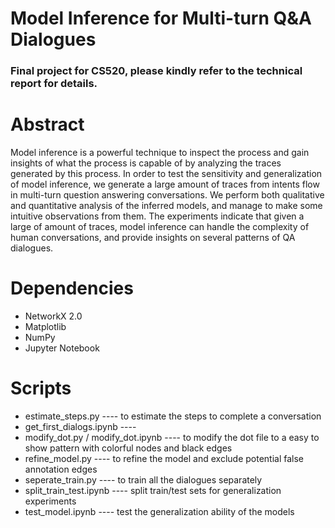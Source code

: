 # Model Inference for Multi-turn Q&A Dialogues
### Final project for CS520, please kindly refer to the **technical report** for details.

# Abstract
Model inference is a powerful technique to inspect the process and gain insights of what the process is capable of by analyzing the traces generated by this process. In order to test the sensitivity and generalization of model inference, we generate a large amount of traces from intents flow in multi-turn question answering conversations. We perform both qualitative and quantitative analysis of the inferred models, and manage to make some intuitive observations from them. The experiments indicate that given a large of amount of traces, model inference can handle the complexity of human conversations, and provide insights on several patterns of QA dialogues.

# Dependencies
* NetworkX 2.0
* Matplotlib
* NumPy
* Jupyter Notebook

# Scripts
* estimate_steps.py ---- to estimate the steps to complete a conversation
* get_first_dialogs.ipynb ---- 
* modify_dot.py / modify_dot.ipynb ---- to modify the dot file to a easy to show pattern with colorful nodes and black edges
* refine_model.py ---- to refine the model and exclude potential false annotation edges
* seperate_train.py ---- to train all the dialogues separately
* split_train_test.ipynb ---- split train/test sets for generalization experiments
* test_model.ipynb ---- test the generalization ability of the models
